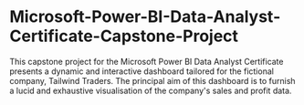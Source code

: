 # Microsoft-Power-BI-Data-Analyst-Certificate-Capstone-Project
This capstone project for the Microsoft Power BI Data Analyst Certificate presents a dynamic and interactive dashboard tailored for the fictional company, Tailwind Traders. The principal aim of this dashboard is to furnish a lucid and exhaustive visualisation of the company's sales and profit data.
